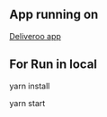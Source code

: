 
## App running on 

[Deliveroo app](https://delivero-react.firebaseapp.com/)

## For Run in local

yarn install 

yarn start

